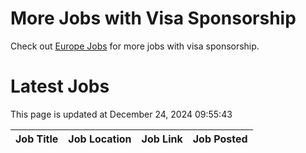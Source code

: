 # More Jobs with Visa Sponsorship

Check out [Europe Jobs](https://github.com/sureshparimi/europejobs#latest-jobs) for more jobs with visa sponsorship.

# Latest Jobs

This page is updated at December 24, 2024 09:55:43

| Job Title | Job Location | Job Link | Job Posted |
| --- | --- | --- | --- |
